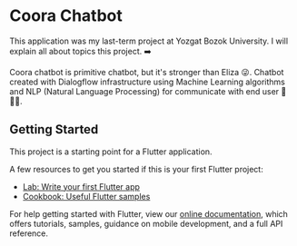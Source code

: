 # Coora Chatbot
This application was my last-term project at Yozgat Bozok University. I will explain all about topics this project. ➡️

Coora chatbot is primitive chatbot, but it's stronger than Eliza 😜. Chatbot created with Dialogflow infrastructure using Machine Learning algorithms and NLP (Natural Language Processing) for communicate with end user 🤖 🧑‍💻. 
## Getting Started

This project is a starting point for a Flutter application.

A few resources to get you started if this is your first Flutter project:

- [Lab: Write your first Flutter app](https://flutter.dev/docs/get-started/codelab)
- [Cookbook: Useful Flutter samples](https://flutter.dev/docs/cookbook)

For help getting started with Flutter, view our
[online documentation](https://flutter.dev/docs), which offers tutorials,
samples, guidance on mobile development, and a full API reference.
